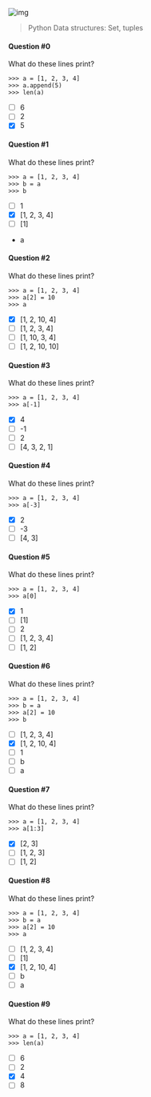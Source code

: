 ![img](https://assets.imaginablefutures.com/media/images/ALX_Logo.max-200x150.png)

> Python Data structures: Set, tuples

#### Question #0

What do these lines print?

```
>>> a = [1, 2, 3, 4]
>>> a.append(5)
>>> len(a)
```

- [ ] 6
- [ ] 2
- [x] 5

#### Question #1

What do these lines print?

```
>>> a = [1, 2, 3, 4]
>>> b = a
>>> b
```

- [ ] 1
- [x] [1, 2, 3, 4]
- [ ] [1]
- a

#### Question #2

What do these lines print?

```
>>> a = [1, 2, 3, 4]
>>> a[2] = 10
>>> a
```

- [x] [1, 2, 10, 4]
- [ ] [1, 2, 3, 4]
- [ ] [1, 10, 3, 4]
- [ ] [1, 2, 10, 10]

#### Question #3

What do these lines print?

```
>>> a = [1, 2, 3, 4]
>>> a[-1]
```

- [x] 4
- [ ] -1
- [ ] 2
- [ ] [4, 3, 2, 1]

#### Question #4

What do these lines print?

```
>>> a = [1, 2, 3, 4]
>>> a[-3]
```

- [x] 2
- [ ] -3
- [ ] [4, 3]

#### Question #5

What do these lines print?

```
>>> a = [1, 2, 3, 4]
>>> a[0]
```

- [x] 1
- [ ] [1]
- [ ] 2
- [ ] [1, 2, 3, 4]
- [ ] [1, 2]

#### Question #6

What do these lines print?

```
>>> a = [1, 2, 3, 4]
>>> b = a
>>> a[2] = 10
>>> b
```

- [ ] [1, 2, 3, 4]
- [x] [1, 2, 10, 4]
- [ ] 1
- [ ] b
- [ ] a

#### Question #7

What do these lines print?

```
>>> a = [1, 2, 3, 4]
>>> a[1:3]
```

- [x] [2, 3]
- [ ] [1, 2, 3]
- [ ] [1, 2]

#### Question #8

What do these lines print?

```
>>> a = [1, 2, 3, 4]
>>> b = a
>>> a[2] = 10
>>> a
```

- [ ] [1, 2, 3, 4]
- [ ] [1]
- [x] [1, 2, 10, 4]
- [ ] b
- [ ] a

#### Question #9

What do these lines print?

```
>>> a = [1, 2, 3, 4]
>>> len(a)
```

- [ ] 6
- [ ] 2
- [x] 4
- [ ] 8
